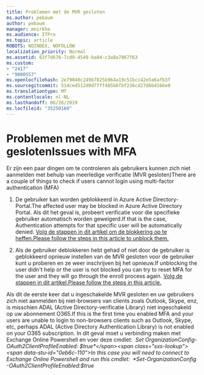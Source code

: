 ```yaml
---
title: Problemen met de MVR gesloten
ms.author: pebaum
author: pebaum
manager: mnirkhe
ms.audience: ITPro
ms.topic: article
ROBOTS: NOINDEX, NOFOLLOW
localization_priority: Normal
ms.assetid: 63f7d676-7cd9-4549-ba84-c3a8a7867f63
ms.custom:
- "2417"
- "9000557"
ms.openlocfilehash: 2e79040c249b7825b964a19c51bcc42e5a6afb3f
ms.sourcegitcommit: 514ced512d0d7fff485b6fbf236cd27d6b4166e0
ms.translationtype: MT
ms.contentlocale: nl-NL
ms.lasthandoff: 06/26/2019
ms.locfileid: "35250160"
---
```

# <a name="issues-with-mfa"></a><span data-ttu-id="0eb6c-102">Problemen met de MVR gesloten</span><span class="sxs-lookup"><span data-stu-id="0eb6c-102">Issues with MFA</span></span>
<span data-ttu-id="0eb6c-103">Er zijn een paar dingen om te controleren als gebruikers kunnen zich niet aanmelden met behulp van meerledige verificatie (MVR gesloten)</span><span class="sxs-lookup"><span data-stu-id="0eb6c-103">There are a couple of things to check if users cannot login using multi-factor authentication (MFA)</span></span>

1. <span data-ttu-id="0eb6c-104">De gebruiker kan worden geblokkeerd in Azure Active Directory-Portal.</span><span class="sxs-lookup"><span data-stu-id="0eb6c-104">The affected user may be blocked in Azure Active Directory Portal.</span></span> <span data-ttu-id="0eb6c-105">Als dit het geval is, probeert verificatie voor die specifieke gebruiker automatisch worden geweigerd.</span><span class="sxs-lookup"><span data-stu-id="0eb6c-105">If that is the case, Authentication attempts for that specific user will be automatically denied.</span></span> [<span data-ttu-id="0eb6c-106">Volg de stappen in dit artikel om de blokkering op te heffen.</span><span class="sxs-lookup"><span data-stu-id="0eb6c-106">Please follow the steps in this article to unblock them.</span></span>](https://docs.microsoft.com/azure/active-directory/authentication/howto-mfa-mfasettings#block-and-unblock-users)

2. <span data-ttu-id="0eb6c-107">Als de gebruiker deblokkeren hebt gehad of niet door de gebruiker is geblokkeerd opnieuw instellen van de MVR gesloten voor de gebruiker kunt u proberen en ze weer inschrijven bij het opnieuw.</span><span class="sxs-lookup"><span data-stu-id="0eb6c-107">If unblocking the user didn't help or the user is not blocked you can try to reset MFA for the user and they will go through the enroll process again.</span></span> [<span data-ttu-id="0eb6c-108">Volg de stappen in dit artikel.</span><span class="sxs-lookup"><span data-stu-id="0eb6c-108">Please follow the steps in this article.</span></span>](https://docs.microsoft.com/azure/active-directory/authentication/howto-mfa-userdevicesettings#require-users-to-provide-contact-methods-again)

<span data-ttu-id="0eb6c-109">Als dit de eerste keer dat u ingeschakelde MVR gesloten en uw gebruikers zich niet aanmelden bij niet-browsers van clients zoals Outlook, Skype, enz, is misschien ADAL (Active Directory-verificatie Library) niet ingeschakeld op uw abonnement O365.</span><span class="sxs-lookup"><span data-stu-id="0eb6c-109">If this is the first time you enabled MFA and your users are unable to login to non-browsers clients such as Outlook, Skype, etc, perhaps ADAL (Active Directory Authentication Library) is not enabled on your O365 subscription.</span></span> <span data-ttu-id="0eb6c-110">In dit geval moet u verbinding maken met Exchange Online Powershell en voer deze cmdlet:  *Set OrganizationConfig-OAuth2ClientProfileEnabled: $true*</span><span class="sxs-lookup"><span data-stu-id="0eb6c-110">In this case you will need to connect to Exchange Online Powershell and run this cmdlet:  *Set-OrganizationConfig -OAuth2ClientProfileEnabled:$true*</span></span>